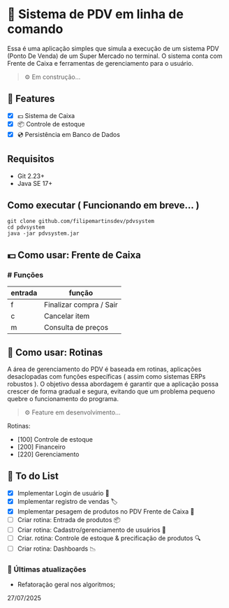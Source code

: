 # 🛒 Sistema de PDV em linha de comando

Essa é uma aplicação simples que simula a execução de um sistema PDV (Ponto De Venda) de um Super Mercado no terminal. O sistema conta com Frente de Caixa e ferramentas de gerenciamento para o usuário.

> ⚙️ Em construção... 

## 📌 Features
- [x] 💵 Sistema de Caixa
- [x] 📦 Controle de estoque 
- [x] 💿 Persistência em Banco de Dados

## Requisitos
- Git 2.23+
- Java SE 17+

## Como executar ( Funcionando em breve... )
```
git clone github.com/filipemartinsdev/pdvsystem
cd pdvsystem
java -jar pdvsystem.jar
```

## 💵 Como usar: Frente de Caixa

### # Funções
| entrada | função                  |
|---------|-------------------------|
| f       | Finalizar compra / Sair |
| c       | Cancelar item           |
| m       | Consulta de preços      |


## 💼 Como usar: Rotinas
A área de gerenciamento do PDV é baseada em rotinas, aplicações desaclopadas com funções específicas ( assim como sistemas ERPs robustos ). O objetivo dessa abordagem é garantir que a aplicação possa crescer de forma gradual e segura, evitando que um problema pequeno quebre o funcionamento do programa. 

> ⚙️ Feature em desenvolvimento...

Rotinas:
-  [100] Controle de estoque
-  [200] Financeiro
-  [220] Gerenciamento



## 📝 To do List
- [x] Implementar Login de usuário 🔐
- [x] Implementar registro de vendas 🏷️️
- [x] Implementar pesagem de produtos no PDV Frente de Caixa 🧮
- [ ] Criar rotina: Entrada de produtos 📦
- [ ] Criar rotina: Cadastro/gerenciamento de usuários 👥
- [ ] Criar. rotina: Controle de estoque & precificação de produtos 🔍
- [ ] Criar rotina: Dashboards 📉

### 🚀 Últimas atualizações
- Refatoração geral nos algoritmos; 

27/07/2025
